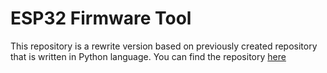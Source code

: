ESP32 Firmware Tool
===================

This repository is a rewrite version based on previously created repository that is written in Python language. You can find the repository [here](https://github.com/alwint3r/esp32fwtool)

